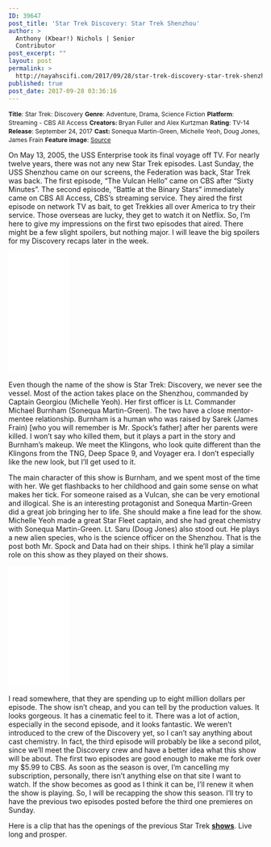 ```yaml
---
ID: 39647
post_title: 'Star Trek Discovery: Star Trek Shenzhou'
author: >
  Anthony (Kbear!) Nichols | Senior
  Contributor
post_excerpt: ""
layout: post
permalink: >
  http://nayahscifi.com/2017/09/28/star-trek-discovery-star-trek-shenzhou/
published: true
post_date: 2017-09-28 03:36:16
---
```

<span style="font-size: 12px;"><strong>Title</strong>: Star Trek: Discovery</span>
<span style="font-size: 12px;"> <strong>Genre</strong>: Adventure, Drama, Science Fiction</span>
<span style="font-size: 12px;"> <strong>Platform</strong>: Streaming - CBS All Access</span>
<span style="font-size: 12px;"> <b>Creators: </b>Bryan Fuller and Alex Kurtzman</span>
<span style="font-size: 12px;"> <strong>Rating</strong>: TV-14</span>
<span style="font-size: 12px;"> <strong>Release</strong>: September 24, 2017</span>
<span style="font-size: 12px;"> <strong>Cast: </strong>Sonequa Martin-Green, Michelle Yeoh, Doug Jones, James Frain</span>
<span style="font-size: 12px;"> <strong>Feature image</strong>: <a href="https://media.newyorker.com/photos/59ca845b23559d6dc59abdeb/master/w_649,c_limit/Rothman-Star-Trek-Discovery.jpg">Source</a></span>

On May 13, 2005, the USS Enterprise took its final voyage off TV. For nearly twelve years, there was not any new Star Trek episodes. Last Sunday, the USS Shenzhou came on our screens, the Federation was back, Star Trek was back. The first episode, “The Vulcan Hello” came on CBS after “Sixty Minutes”. The second episode, “Battle at the Binary Stars” immediately came on CBS All Access, CBS’s streaming service. They aired the first episode on network TV as bait, to get Trekkies all over America to try their service. Those overseas are lucky, they get to watch it on Netflix. So, I’m here to give my impressions on the first two episodes that aired. There might be a few slight spoilers, but nothing major. I will leave the big spoilers for my Discovery recaps later in the week.

<iframe style="width: 120px; height: 240px;" src="//ws-na.amazon-adsystem.com/widgets/q?ServiceVersion=20070822&amp;OneJS=1&amp;Operation=GetAdHtml&amp;MarketPlace=US&amp;source=ss&amp;ref=as_ss_li_til&amp;ad_type=product_link&amp;tracking_id=nayah099-20&amp;marketplace=amazon&amp;region=US&amp;placement=B074QS9HMJ&amp;asins=B074QS9HMJ&amp;linkId=fd238226bb2f2e343f0fc6ceee043b46&amp;show_border=true&amp;link_opens_in_new_window=true" width="300" height="150" frameborder="0" marginwidth="0" marginheight="0" scrolling="no"></iframe>

Even though the name of the show is Star Trek: Discovery, we never see the vessel. Most of the action takes place on the Shenzhou, commanded by Captain Georgiou (Michelle Yeoh). Her first officer is Lt. Commander Michael Burnham (Sonequa Martin-Green). The two have a close mentor-mentee relationship. Burnham is a human who was raised by Sarek (James Frain) [who you will remember is Mr. Spock’s father] after her parents were killed. I won’t say who killed them, but it plays a part in the story and Burnham’s makeup. We meet the Klingons, who look quite different than the Klingons from the TNG, Deep Space 9, and Voyager era. I don’t especially like the new look, but I’ll get used to it.

The main character of this show is Burnham, and we spent most of the time with her. We get flashbacks to her childhood and gain some sense on what makes her tick. For someone raised as a Vulcan, she can be very emotional and illogical. She is an interesting protagonist and Sonequa Martin-Green did a great job bringing her to life. She should make a fine lead for the show. Michelle Yeoh made a great Star Fleet captain, and she had great chemistry with Sonequa Martin-Green. Lt. Saru (Doug Jones) also stood out. He plays a new alien species, who is the science officer on the Shenzhou. That is the post both Mr. Spock and Data had on their ships. I think he’ll play a similar role on this show as they played on their shows.

<iframe style="width: 120px; height: 240px;" src="//ws-na.amazon-adsystem.com/widgets/q?ServiceVersion=20070822&amp;OneJS=1&amp;Operation=GetAdHtml&amp;MarketPlace=US&amp;source=ss&amp;ref=as_ss_li_til&amp;ad_type=product_link&amp;tracking_id=nayah099-20&amp;marketplace=amazon&amp;region=US&amp;placement=B074VG19P5&amp;asins=B074VG19P5&amp;linkId=c73a45bc32b087a354561073562268a2&amp;show_border=true&amp;link_opens_in_new_window=true" width="300" height="150" frameborder="0" marginwidth="0" marginheight="0" scrolling="no"></iframe>

I read somewhere, that they are spending up to eight million dollars per episode. The show isn’t cheap, and you can tell by the production values. It looks gorgeous. It has a cinematic feel to it. There was a lot of action, especially in the second episode, and it looks fantastic. We weren’t introduced to the crew of the Discovery yet, so I can’t say anything about cast chemistry. In fact, the third episode will probably be like a second pilot, since we’ll meet the Discovery crew and have a better idea what this show will be about. The first two episodes are good enough to make me fork over my $5.99 to CBS. As soon as the season is over, I’m cancelling my subscription, personally, there isn’t anything else on that site I want to watch. If the show becomes as good as I think it can be, I’ll renew it when the show is playing. So, I will be recapping the show this season. I’ll try to have the previous two episodes posted before the third one premieres on Sunday.

Here is a clip that has the openings of the previous Star Trek <a href="https://www.youtube.com/watch?v=G4pKq0sEjuA"><strong>shows</strong></a>. Live long and prosper.